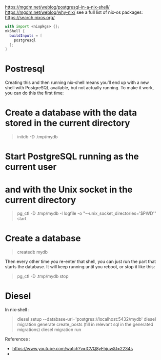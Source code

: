 https://mgdm.net/weblog/postgresql-in-a-nix-shell/
https://mgdm.net/weblog/why-nix/
see a full list of nix-os packages: https://search.nixos.org/



```nix
with import <nixpkgs> {};
mkShell {
  buildInputs = [
    postgresql
  ];
}
```
# Postresql 

Creating this and then running nix-shell means you’ll end up with a new shell with PostgreSQL available, but not actually running. To make it work, you can do this the first time:

# Create a database with the data stored in the current directory
> initdb -D .tmp/mydb

# Start PostgreSQL running as the current user
# and with the Unix socket in the current directory
> pg_ctl -D .tmp/mydb -l logfile -o "--unix_socket_directories='$PWD'" start

# Create a database
> createdb mydb

Then every other time you re-enter that shell, you can just run the part that starts the database. It will keep running until you reboot, or stop it like this:

> pg_ctl -D .tmp/mydb stop

# Diesel 
In nix-shell : 
> diesel setup --database-url='postgres://localhost:5432/mydb'
> diesel migration generate create_posts
(fill in relevant sql in the generated migrations)
> diesel migration run




References : 
- https://www.youtube.com/watch?v=ICVQ8yFhjuw&t=2234s
- 



